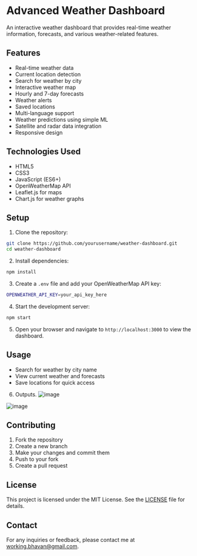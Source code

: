 # Advanced Weather Dashboard

An interactive weather dashboard that provides real-time weather information, forecasts, and various weather-related features.

## Features

- Real-time weather data
- Current location detection
- Search for weather by city
- Interactive weather map
- Hourly and 7-day forecasts
- Weather alerts
- Saved locations
- Multi-language support
- Weather predictions using simple ML
- Satellite and radar data integration
- Responsive design

## Technologies Used

- HTML5
- CSS3
- JavaScript (ES6+)
- OpenWeatherMap API
- Leaflet.js for maps
- Chart.js for weather graphs

## Setup

1. Clone the repository:

```bash
git clone https://github.com/yourusername/weather-dashboard.git
cd weather-dashboard
```

2. Install dependencies:

```bash
npm install
```

3. Create a `.env` file and add your OpenWeatherMap API key:

```bash
OPENWEATHER_API_KEY=your_api_key_here
```

4. Start the development server:

```bash
npm start
```

5. Open your browser and navigate to `http://localhost:3000` to view the dashboard.

## Usage

- Search for weather by city name
- View current weather and forecasts
- Save locations for quick access
6. Outputs.
![image](https://github.com/user-attachments/assets/1d3a80bc-ad66-4ed4-948b-2196fc03fb72)


![image](https://github.com/user-attachments/assets/db6125c2-9256-45c3-bcfa-d206d040d442)






## Contributing

1. Fork the repository
2. Create a new branch
3. Make your changes and commit them
4. Push to your fork
5. Create a pull request

## License

This project is licensed under the MIT License. See the [LICENSE](LICENSE) file for details.

## Contact

For any inquiries or feedback, please contact me at [working.bhavan@gmail.com](mailto:working.bhavan@gmail.com).
